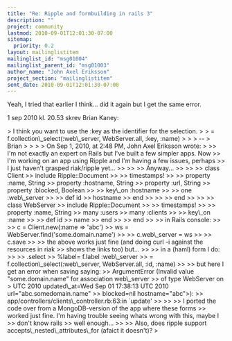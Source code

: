 ```yaml
---
title: "Re: Ripple and formbuilding in rails 3"
description: ""
project: community
lastmod: 2010-09-01T12:01:30-07:00
sitemap:
  priority: 0.2
layout: mailinglistitem
mailinglist_id: "msg01004"
mailinglist_parent_id: "msg01003"
author_name: "John Axel Eriksson"
project_section: "mailinglistitem"
sent_date: 2010-09-01T12:01:30-07:00
---
```



Yeah, I tried that earlier I think... did it again but I get the same error.

1 sep 2010 kl. 20.53 skrev Brian Kaney:

&gt; I think you want to use the :key as the identifier for the selection.
&gt; 
&gt; = f.collection\\_select(:web\\_server, WebServer.all, :key, :name)
&gt; 
&gt; 
&gt; --
&gt; Brian
&gt; 
&gt; 
&gt; 
&gt; On Sep 1, 2010, at 2:48 PM, John Axel Eriksson wrote:
&gt; 
&gt;&gt; I'm not exactly an expert on Rails but I've built a few simpler apps. Now
&gt;&gt; I'm working on an app using Ripple and I'm having a few issues, perhaps
&gt;&gt; I just haven't grasped riak/ripple yet...
&gt;&gt; 
&gt;&gt; 
&gt;&gt; Anyway...
&gt;&gt; 
&gt;&gt; 
&gt;&gt; class Client
&gt;&gt; include Ripple::Document
&gt;&gt; 
&gt;&gt; timestamps!
&gt;&gt; 
&gt;&gt; property :name, String
&gt;&gt; property :hostname, String
&gt;&gt; property :url, String
&gt;&gt; property :blocked, Boolean
&gt;&gt; 
&gt;&gt; key\\_on :hostname
&gt;&gt; 
&gt;&gt; one :web\\_server
&gt;&gt; 
&gt;&gt; def id
&gt;&gt; hostname
&gt;&gt; end
&gt;&gt; 
&gt;&gt; 
&gt;&gt; end
&gt;&gt; 
&gt;&gt; 
&gt;&gt; class WebServer
&gt;&gt; include Ripple::Document
&gt;&gt; 
&gt;&gt; timestamps!
&gt;&gt; 
&gt;&gt; property :name, String
&gt;&gt; many :users
&gt;&gt; many :clients
&gt;&gt; 
&gt;&gt; key\\_on :name
&gt;&gt; 
&gt;&gt; def id
&gt;&gt; name
&gt;&gt; end
&gt;&gt; 
&gt;&gt; end
&gt;&gt; 
&gt;&gt; in Rails console:
&gt;&gt; 
&gt;&gt; c = Client.new(:name =&gt; 'abc')
&gt;&gt; ws = WebServer.find('some.domain.name')
&gt;&gt; 
&gt;&gt; c.web\\_server = ws
&gt;&gt; 
&gt;&gt; c.save
&gt;&gt; 
&gt;&gt; the above works just fine (and doing curl -i against the resources in riak 
&gt;&gt; shows the links too) but...
&gt;&gt; 
&gt;&gt; in a (haml) form I do:
&gt;&gt; 
&gt;&gt; .select
&gt;&gt; %label= f.label :web\\_server
&gt;&gt; = f.collection\\_select(:web\\_server, WebServer.all, :id, :name)
&gt;&gt; 
&gt;&gt; but here I get an error when saving saying:
&gt;&gt; ArgumentError (Invalid value "some.domain.name" for association web\\_server 
&gt;&gt; of type WebServer on &gt; UTC 2010 updated\\_at=Wed Sep 01 17:38:13 UTC 2010 url="abc.somedomain.name" 
&gt;&gt; blocked=nil hostname="abc"&gt;):
&gt;&gt; app/controllers/clients\\_controller.rb:63:in `update'
&gt;&gt; 
&gt;&gt; 
&gt;&gt; I ported the code over from a MongoDB-version of the app where these forms 
&gt;&gt; worked just fine. I'm having trouble seeing whats wrong with this, maybe I 
&gt;&gt; don't know rails
&gt;&gt; well enough...
&gt;&gt; 
&gt;&gt; Also, does ripple support accepts\\_nested\\_attributes\\_for (afaict it doesn't)?
&gt; 
